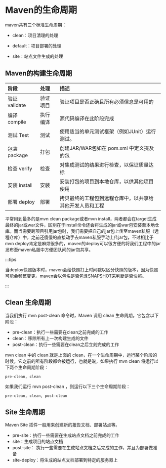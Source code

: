 # Maven的生命周期

maven共有三个标准生命周期：

- clean：项目清理的处理
- default：项目部署的处理

- site：站点文件生成的处理



## Maven的构建生命周期

| 阶段          | 处理     | 描述                                                     |
| :------------ | :------- | :------------------------------------------------------- |
| 验证 validate | 验证项目 | 验证项目是否正确且所有必须信息是可用的                   |
| 编译 compile  | 执行编译 | 源代码编译在此阶段完成                                   |
| 测试 Test     | 测试     | 使用适当的单元测试框架（例如JUnit）运行测试。            |
| 包装 package  | 打包     | 创建JAR/WAR包如在 pom.xml 中定义提及的包                 |
| 检查 verify   | 检查     | 对集成测试的结果进行检查，以保证质量达标                 |
| 安装 install  | 安装     | 安装打包的项目到本地仓库，以供其他项目使用               |
| 部署 deploy   | 部署     | 拷贝最终的工程包到远程仓库中，以共享给其他开发人员和工程 |



平常用到最多的是mvn clean package或者mvn install，两者都会在target生成最终的jar或war文件，区别在于install命令还会将生成的jar或war包安装至本地仓库。而当需要跨项目引用jar包时，我们需要把自己的jar包上传至maven私服（远程仓库）中，之前还傻傻的直接动手去maven私服手动上传jar包，不过相比于mvn deploy肯定是麻烦很多的，maven的deploy可以很方便的将我们工程中的jar发布至maven私服中方便团队间的jar包共享。



:::tips

当deploy快照版本时，maven会给快照打上时间戳以区分快照的版本，因为快照可能会频繁变更。maven会以包名是否包含SNAPSHOT来判断是否快照。

:::





## Clean 生命周期

当我们执行 mvn post-clean 命令时，Maven 调用 clean 生命周期，它包含以下阶段：

- pre-clean：执行一些需要在clean之前完成的工作
- clean：移除所有上一次构建生成的文件
- post-clean：执行一些需要在clean之后立刻完成的工作

mvn clean 中的 clean 就是上面的 clean，在一个生命周期中，运行某个阶段的时候，它之前的所有阶段都会被运行，也就是说，如果执行 mvn clean 将运行以下两个生命周期阶段：

```
pre-clean, clean
```

如果我们运行 mvn post-clean ，则运行以下三个生命周期阶段：

```
pre-clean, clean, post-clean
```





## Site 生命周期

Maven Site 插件一般用来创建新的报告文档、部署站点等。

- pre-site：执行一些需要在生成站点文档之前完成的工作
- site：生成项目的站点文档
- post-site： 执行一些需要在生成站点文档之后完成的工作，并且为部署做准备
- site-deploy：将生成的站点文档部署到特定的服务器上